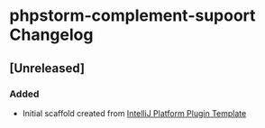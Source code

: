 <!-- Keep a Changelog guide -> https://keepachangelog.com -->

# phpstorm-complement-supoort Changelog

## [Unreleased]
### Added
- Initial scaffold created from [IntelliJ Platform Plugin Template](https://github.com/JetBrains/intellij-platform-plugin-template)
